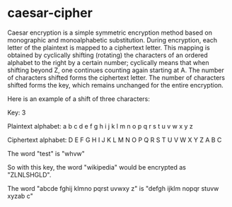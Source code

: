 # caesar-cipher

Caesar encryption is a simple symmetric encryption method based on monographic and monoalphabetic substitution. During encryption, each letter of the plaintext is mapped to a ciphertext letter. This mapping is obtained by cyclically shifting (rotating) the characters of an ordered alphabet to the right by a certain number; cyclically means that when shifting beyond Z, one continues counting again starting at A. The number of characters shifted forms the ciphertext letter. The number of characters shifted forms the key, which remains unchanged for the entire encryption.

Here is an example of a shift of three characters:

Key: 3

Plaintext alphabet: a b c d e f g h i j k l m n o p q r s t u v w x y z

Ciphertext alphabet: D E F G H I J K L M N O P Q R S T U V W X Y Z A B C

The word "test" is "whvw"

So with this key, the word "wikipedia" would be encrypted as "ZLNLSHGLD".

The word "abcde fghij klmno pqrst uvwxy z" is "defgh ijklm nopqr stuvw xyzab c"
